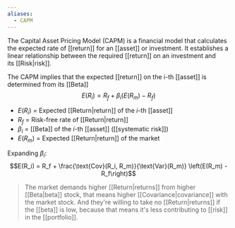 ```yaml
---
aliases:
  - CAPM
---
```

The Capital Asset Pricing Model (CAPM) is a financial model that calculates the expected rate of [[return]] for an [[asset]] or investment. It establishes a linear relationship between the required [[return]] on an investment and its [[Risk|risk]].

The CAPM implies that the expected [[return]] on the i-th [[asset]] is determined from its [[Beta]]
$$E(R_i) = R_f + \beta_i \left(E(R_m) - R_f\right)$$
- $E(R_i)$ = Expected [[Return|return]] of the $i$-th [[asset]]
- $R_f$ = Risk-free rate of [[Return|return]]
- $\beta_i$ = [[Beta]] of the $i$-th [[asset]] ([[systematic risk]])
- $E(R_m)$ = Expected [[Return|return]] of the market

Expanding $\beta_i$:
$$E(R_i) = R_f + \frac{\text{Cov}(R_i, R_m)}{\text{Var}(R_m)} \left(E(R_m) - R_f\right)$$

> The market demands higher [[Return|returns]] from higher [[Beta|beta]] stock, that means higher [[Covariance|covariance]] with the market stock. And they're willing to take no [[Return|returns]] if the [[beta]] is low, because that means it's less contributing to [[risk]] in the [[portfolio]].